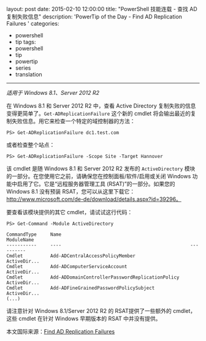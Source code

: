 ﻿layout: post
date: 2015-02-10 12:00:00
title: "PowerShell 技能连载 - 查找 AD 复制失败信息"
description: 'PowerTip of the Day - Find AD Replication Failures '
categories:
- powershell
- tip
tags:
- powershell
- tip
- powertip
- series
- translation
---
_适用于 Windows 8.1、Server 2012 R2_

在 Windows 8.1 和 Server 2012 R2 中，查看 Active Directory 复制失败的信息变得更简单了。`Get-ADReplicationFailure` 这个新的 cmdlet 将会输出最近的复制失败信息。用它来检查一个特定的域控制器的方法：

    PS> Get-ADReplicationFailure dc1.test.com

或者检查整个站点：

    PS> Get-ADReplicationFailure -Scope Site -Target Hannover

该 cmdlet 是随 Windows 8.1 和 Server 2012 R2 发布的 `ActiveDirectory` 模块的一部分。在您使用它之前，请确保您在控制面板/软件/启用或关闭 Windows 功能中启用了它。它是“远程服务器管理工具 (RSAT)”的一部分。如果您的 Windows 8.1 没有预装 RSAT，您可以从这里下载它：http://www.microsoft.com/de-de/download/details.aspx?id=39296。

要查看该模块提供的其它 cmdlet，请试试这行代码：

    PS> Get-Command -Module ActiveDirectory
    
    CommandType     Name                                               ModuleName  
    -----------     ----                                               ----------  
    Cmdlet          Add-ADCentralAccessPolicyMember                    ActiveDir...
    Cmdlet          Add-ADComputerServiceAccount                       ActiveDir...
    Cmdlet          Add-ADDomainControllerPasswordReplicationPolicy    ActiveDir...
    Cmdlet          Add-ADFineGrainedPasswordPolicySubject             ActiveDir...
    (...)

请注意针对 Windows 8.1/Server 2012 R2 的 RSAT提供了一些额外的 cmdlet，这些 cmdlet 在针对 Windows 早期版本的 RSAT 中并没有提供。

<!--more-->
本文国际来源：[Find AD Replication Failures ](http://powershell.com/cs/blogs/tips/archive/2015/02/10/find-ad-replication-failures.aspx)
